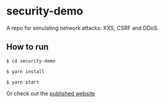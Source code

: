 # security-demo
A repo for simulating network attacks: XXS, CSRF and DDoS.

## How to run

```
$ cd security-demo

$ yarn install

$ yarn start
```

Or check out the [published website](https://yanhaixiang.com/security-demo/#/)
